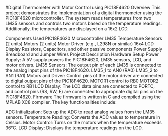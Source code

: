 #Digital Thermometer with Motor Control using PIC18F4620
Overview
This project demonstrates the implementation of a digital thermometer using the PIC18F4620 microcontroller. The system reads temperatures from two LM35 sensors and controls two motors based on the temperature readings. Additionally, the temperatures are displayed on a 16x2 LCD.

Components Used
PIC18F4620 Microcontroller
LM35 Temperature Sensors (2 units)
Motors (2 units)
Motor Driver (e.g., L298N or similar)
16x4 LCD Display
Resistors, Capacitors, and other passive components
Power Supply
Breadboard and Jumper Wires
Project Description
Hardware Setup
Power Supply: A 5V supply powers the PIC18F4620, LM35 sensors, LCD, and motor drivers.
LM35 Sensors: The output pin of each LM35 is connected to the analog input pins of the PIC18F4620.
LM35_1 to AN0 (RA0)
LM35_2 to AN1 (RA1)
Motors and Driver: Control pins of the motor driver are connected to digital output pins of the PIC18F4620.
MOTOR1 control to RB0
MOTOR2 control to RB1
LCD Display: The LCD data pins are connected to PORTC, and control pins (RS, RW, E) are connected to appropriate digital pins on the PIC18F4620.
Firmware
The firmware is written in C and compiled using the MPLAB XC8 compiler. The key functionalities include:

ADC Initialization: Sets up the ADC to read analog values from the LM35 sensors.
Temperature Reading: Converts the ADC values to temperature in Celsius.
Motor Control: Turns on the motors when the temperature exceeds 36°C.
LCD Display: Displays the temperature readings on the LCD.
